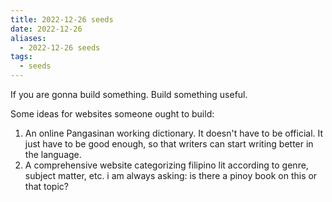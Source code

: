 ```yaml
---
title: 2022-12-26 seeds
date: 2022-12-26
aliases:
  - 2022-12-26 seeds
tags:
  - seeds
---
```

If you are gonna build something. Build something useful.

Some ideas for websites someone ought to build:

1. An online Pangasinan working dictionary. It doesn't have to be official. It just have to be good enough, so that writers can start writing better in the language.
2. A comprehensive website categorizing filipino lit according to genre, subject matter, etc. i am always asking: is there a pinoy book on this or that topic?
